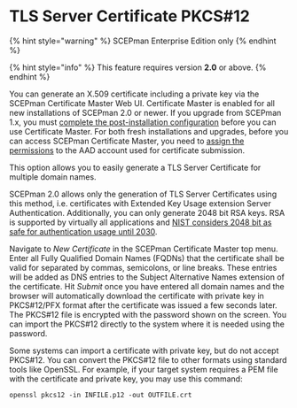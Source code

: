 # TLS Server Certificate PKCS#12

{% hint style="warning" %}
SCEPman Enterprise Edition only
{% endhint %}

{% hint style="info" %}
This feature requires version **2.0** or above.
{% endhint %}

You can generate an X.509 certificate including a private key via the SCEPman Certificate Master Web UI. Certificate Master is enabled for all new installations of SCEPman 2.0 or newer. If you upgrade from SCEPman 1.x, you must [complete the post-installation configuration](../../scepman-configuration/post-installation-config.md) before you can use Certificate Master. For both fresh installations and upgrades, before you can access SCEPman Certificate Master, you need to [assign the permissions](../../scepman-configuration/post-installation-config.md#granting-the-rights-to-request-certificates-via-the-certificate-master-website) to the AAD account used for certificate submission.

This option allows you to easily generate a TLS Server Certificate for multiple domain names.

SCEPman 2.0 allows only the generation of TLS Server Certificates using this method, i.e. certificates with Extended Key Usage extension Server Authentication. Additionally, you can only generate 2048 bit RSA keys. RSA is supported by virtually all applications and [NIST considers 2048 bit as safe for authentication usage until 2030](https://nvlpubs.nist.gov/nistpubs/SpecialPublications/NIST.SP.800-57pt1r5.pdf).

Navigate to _New Certificate_ in the SCEPman Certificate Master top menu. Enter all Fully Qualified Domain Names (FQDNs) that the certificate shall be valid for separated by commas, semicolons, or line breaks. These entries will be added as DNS entries to the Subject Alternative Names extension of the certificate. Hit _Submit_ once you have entered all domain names and the browser will automatically download the certificate with private key in PKCS#12/PFX format after the certificate was issued a few seconds later. The PKCS#12 file is encrypted with the password shown on the screen. You can import the PKCS#12 directly to the system where it is needed using the password.

Some systems can import a certificate with private key, but do not accept PKCS#12. You can convert the PKCS#12 file to other formats using standard tools like OpenSSL. For example, if your target system requires a PEM file with the certificate and private key, you may use this command:

```shell
openssl pkcs12 -in INFILE.p12 -out OUTFILE.crt
```

